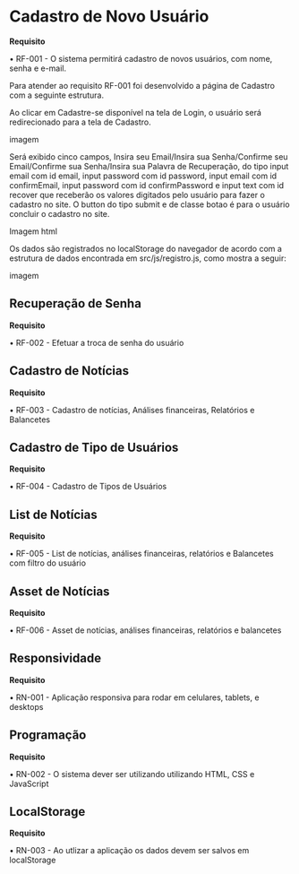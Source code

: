 # Cadastro de Novo Usuário

**Requisito**

• RF-001 - O sistema permitirá cadastro de novos usuários, com nome, senha e e-mail.

Para atender ao requisito RF-001 foi desenvolvido a página de Cadastro com a seguinte estrutura.

Ao clicar em Cadastre-se disponível na tela de Login, o usuário será redirecionado para a tela de Cadastro.

imagem

Será exibido cinco campos, Insira seu Email/Insira sua Senha/Confirme seu Email/Confirme sua Senha/Insira sua Palavra de Recuperação, do tipo input email com id email, input password com id password, input email com id confirmEmail, input password com id confirmPassword e input text com id recover que receberão os valores digitados pelo usuário para fazer o cadastro no site. O button do tipo submit e de classe botao é para o usuário concluir o cadastro no site.

Imagem html

Os dados são registrados no localStorage do navegador de acordo com a estrutura de dados encontrada em src/js/registro.js, como mostra a seguir:

imagem

## Recuperação de Senha

**Requisito**

• RF-002 - Efetuar a troca de senha do usuário

## Cadastro de Notícias

**Requisito**

• RF-003 - Cadastro de notícias, Análises financeiras, Relatórios e Balancetes

## Cadastro de Tipo de Usuários

**Requisito**

• RF-004 - Cadastro de Tipos de Usuários

## List de Notícias

**Requisito**

• RF-005 - List de notícias, análises financeiras, relatórios e Balancetes com filtro do usuário

## Asset de Notícias

**Requisito**

• RF-006 -  Asset de notícias, análises financeiras, relatórios e balancetes

## Responsividade

**Requisito**

• RN-001 -  Aplicação responsiva para rodar em celulares, tablets, e desktops

## Programação

**Requisito**

• RN-002 - O sistema dever ser utilizando utilizando HTML, CSS e JavaScript

## LocalStorage

**Requisito**

• RN-003 - Ao utlizar a aplicação os dados devem ser salvos em localStorage


